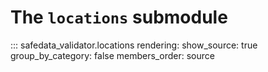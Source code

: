 # The `locations` submodule

::: safedata_validator.locations
    rendering:
        show_source: true
        group_by_category: false
        members_order: source
